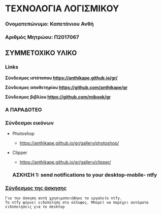 # TEΧΝΟΛΟΓΙΑ ΛΟΓΙΣΜΙΚΟΥ

### Ονοματεπώνυμο: Καπετάνιου Ανθή
### Αριθμός Μητρώου: Π2017067


## ΣΥΜΜΕΤΟΧΙΚΟ ΥΛΙΚΟ

### Links

**Σύνδεσμος ιστότοπου https://anthikape.github.io/gr/**

**Σύνδεσμος αποθετηρίου https://github.com/anthikape/gr**

**Σύνδεσμος βιβλίου https://github.com/mibook/gr**


### A ΠΑΡΑΔΟΤΕΟ

### Σύνδεσμοι εικόνων

* Photoshop

  * https://anthikape.github.io/gr/gallery/photoshop/

* Clipper

  * https://anthikape.github.io/gr/gallery/clipper/
  
  
  
  
  
  ### ΑΣΚΗΣΗ 1: send notifications to your desktop-mobile- ntfy

### [Σύνδεσμος της άσκησης](https://asciinema.org/a/7wCgc3Zy20ygc7IYEvbGa39X9)

    Για την άσκηση αυτή χρησιμοποιήθηκε το εργαλείο ntfy.
    Το ntfy φέρνει ειδοποίηση στο κέλυφος. Μπορεί να παρέχει αυτόματα ειδοποιήσεις για το desktop 

  
  
  
  
  
  
  
  
  
  
  
  
  
  
  
  
  
  
  
  
  
  
  
  
  
